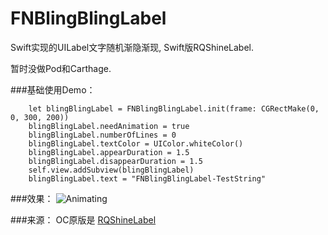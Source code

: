 # FNBlingBlingLabel
Swift实现的UILabel文字随机渐隐渐现, Swift版RQShineLabel.

暂时没做Pod和Carthage.

###基础使用Demo：

```
	let blingBlingLabel = FNBlingBlingLabel.init(frame: CGRectMake(0, 0, 300, 200))
	blingBlingLabel.needAnimation = true
	blingBlingLabel.numberOfLines = 0
	blingBlingLabel.textColor = UIColor.whiteColor()
	blingBlingLabel.appearDuration = 1.5
	blingBlingLabel.disappearDuration = 1.5
	self.view.addSubview(blingBlingLabel)
	blingBlingLabel.text = "FNBlingBlingLabel-TestString"
```

###效果：
![Animating](readme_images/animating.gif)

###来源：
OC原版是 [RQShineLabel](https://github.com/zipme/RQShineLabel)